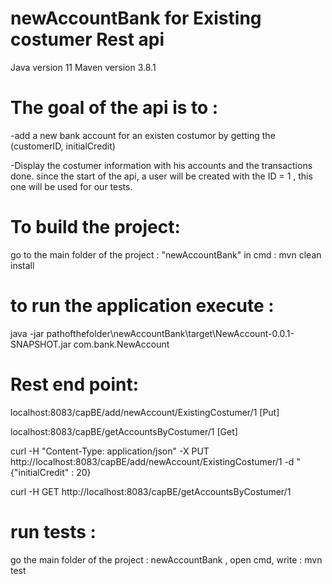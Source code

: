 # newAccountBank for Existing costumer Rest api 
Java version 11
Maven version 3.8.1

# The goal of the api is to : 
-add a new bank account for an existen costumor by getting the (customerID, initialCredit)
 
-Display the costumer information with his accounts and the transactions done.
since the start of the api, a user will be created with the ID = 1 , this one will be used for our tests.

# To build the project:
go to the main folder of the project : "newAccountBank"
in cmd : mvn clean install

# to run the application execute : 
java -jar pathofthefolder\newAccountBank\target\NewAccount-0.0.1-SNAPSHOT.jar com.bank.NewAccount

# Rest end point:
localhost:8083/capBE/add/newAccount/ExistingCostumer/1 [Put]

localhost:8083/capBE/getAccountsByCostumer/1 [Get]

curl -H "Content-Type: application/json" -X PUT http://localhost:8083/capBE/add/newAccount/ExistingCostumer/1 -d "{\"initialCredit\" : 20}

curl -H  GET http://localhost:8083/capBE/getAccountsByCostumer/1

# run tests : 

go the main folder of the project : newAccountBank , open cmd, write :
mvn test
